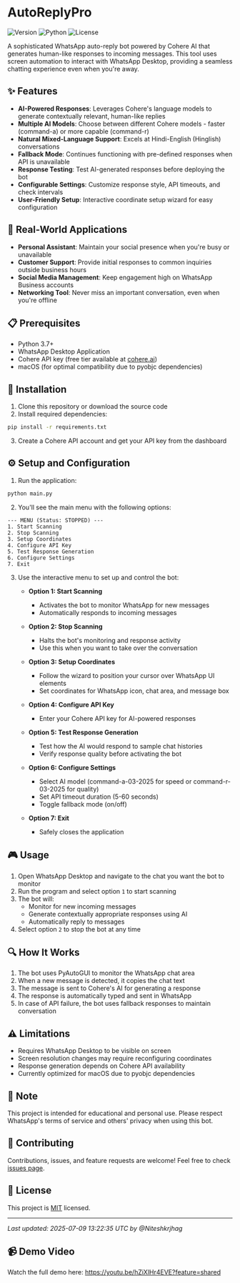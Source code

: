 # AutoReplyPro

![Version](https://img.shields.io/badge/version-1.0-blue)
![Python](https://img.shields.io/badge/python-3.7%2B-blue)
![License](https://img.shields.io/badge/license-MIT-green)

A sophisticated WhatsApp auto-reply bot powered by Cohere AI that generates human-like responses to incoming messages. This tool uses screen automation to interact with WhatsApp Desktop, providing a seamless chatting experience even when you're away.

## ✨ Features

- **AI-Powered Responses**: Leverages Cohere's language models to generate contextually relevant, human-like replies
- **Multiple AI Models**: Choose between different Cohere models - faster (command-a) or more capable (command-r)
- **Natural Mixed-Language Support**: Excels at Hindi-English (Hinglish) conversations
- **Fallback Mode**: Continues functioning with pre-defined responses when API is unavailable
- **Response Testing**: Test AI-generated responses before deploying the bot
- **Configurable Settings**: Customize response style, API timeouts, and check intervals
- **User-Friendly Setup**: Interactive coordinate setup wizard for easy configuration

## 🚀 Real-World Applications

- **Personal Assistant**: Maintain your social presence when you're busy or unavailable
- **Customer Support**: Provide initial responses to common inquiries outside business hours
- **Social Media Management**: Keep engagement high on WhatsApp Business accounts
- **Networking Tool**: Never miss an important conversation, even when you're offline

## 📋 Prerequisites

- Python 3.7+
- WhatsApp Desktop Application
- Cohere API key (free tier available at [cohere.ai](https://cohere.ai))
- macOS (for optimal compatibility due to pyobjc dependencies)

## 🔧 Installation

1. Clone this repository or download the source code
2. Install required dependencies:

```bash
pip install -r requirements.txt
```

3. Create a Cohere API account and get your API key from the dashboard

## ⚙️ Setup and Configuration

1. Run the application:

```bash
python main.py
```

2. You'll see the main menu with the following options:

```
--- MENU (Status: STOPPED) ---
1. Start Scanning
2. Stop Scanning
3. Setup Coordinates
4. Configure API Key
5. Test Response Generation
6. Configure Settings
7. Exit
```

3. Use the interactive menu to set up and control the bot:

   - **Option 1: Start Scanning**
     - Activates the bot to monitor WhatsApp for new messages
     - Automatically responds to incoming messages

   - **Option 2: Stop Scanning**
     - Halts the bot's monitoring and response activity
     - Use this when you want to take over the conversation

   - **Option 3: Setup Coordinates**
     - Follow the wizard to position your cursor over WhatsApp UI elements
     - Set coordinates for WhatsApp icon, chat area, and message box

   - **Option 4: Configure API Key**
     - Enter your Cohere API key for AI-powered responses

   - **Option 5: Test Response Generation**
     - Test how the AI would respond to sample chat histories
     - Verify response quality before activating the bot

   - **Option 6: Configure Settings**
     - Select AI model (command-a-03-2025 for speed or command-r-03-2025 for quality)
     - Set API timeout duration (5-60 seconds)
     - Toggle fallback mode (on/off)

   - **Option 7: Exit**
     - Safely closes the application

## 🎮 Usage

1. Open WhatsApp Desktop and navigate to the chat you want the bot to monitor
2. Run the program and select option `1` to start scanning
3. The bot will:
   - Monitor for new incoming messages
   - Generate contextually appropriate responses using AI
   - Automatically reply to messages
4. Select option `2` to stop the bot at any time

## 🔍 How It Works

1. The bot uses PyAutoGUI to monitor the WhatsApp chat area
2. When a new message is detected, it copies the chat text
3. The message is sent to Cohere's AI for generating a response
4. The response is automatically typed and sent in WhatsApp
5. In case of API failure, the bot uses fallback responses to maintain conversation

## ⚠️ Limitations

- Requires WhatsApp Desktop to be visible on screen
- Screen resolution changes may require reconfiguring coordinates
- Response generation depends on Cohere API availability
- Currently optimized for macOS due to pyobjc dependencies

## 📝 Note

This project is intended for educational and personal use. Please respect WhatsApp's terms of service and others' privacy when using this bot.

## 🤝 Contributing

Contributions, issues, and feature requests are welcome! Feel free to check [issues page](https://github.com/niteshkrjhag/autoreplypro/issues).

## 📄 License

This project is [MIT](LICENSE) licensed.

---
*Last updated: 2025-07-09 13:22:35 UTC by @Niteshkrjhag*

## 📹 Demo Video

Watch the full demo here:
https://youtu.be/hZiXlHr4EVE?feature=shared
